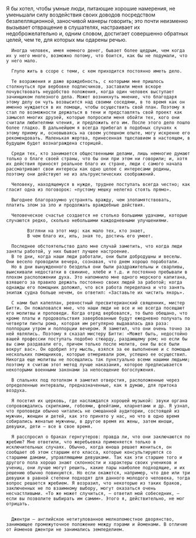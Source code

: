   Я бы хотел, чтобы умные люди, питающие хорошие намерения, не уменьшали силу воздействия своих доводов посредством безапелляционной, заносчивой манеры говорить; это почти неизменно вызывает отвращение в слушателях, настраивает их недоброжелательно и, одним словом, достигает совершенно обратных целей, чем те, для которых мы одарены речью.

      Иногда человек, имея немного денег, бывает более щедрым, чем когда их у него много, возможно потому, что боится, как бы не подумали, что у него мало.

      Глупо жить в ссоре с теми, с кем приходится постоянно иметь дело.

      Те возражения и даже враждебность, с которыми мне пришлось столкнуться при вербовке подписчиков, заставили меня вскоре почувствовать неудобство положения, когда один человек выступает зачинщиком полезного дела. Может возникнуть мнение, что благодаря этому делу он чуть возвысится над своими соседями, в то время как он именно нуждается в их помощи, чтобы осуществить свой план. Поэтому я стал по возможности держаться в тени и представлять свой проект как замысел многих друзей, которые попросили меня обойти тех, кого они считали любителями чтения, и предложить его им. После этого дело пошло более гладко. В дальнейшем я всегда прибегал в подобных случаях к этому приему и, основываясь на своем успешном опыте, могу искренне его рекомендовать. Маленькая жертва, принесенная тщеславием в настоящем, в будущем будет вознаграждена сторицей.

      Среди тех, кто занимается общественными делами, лишь немногие думают только о благе своей страны, что бы они при этом ни говорили; и, хотя их действия приносят реальное благо их стране, люди с самого начала рассматривают свои интересы как одно целое с интересами родины, поэтому они действуют не из альтруистических соображений.

      Человеку, находящемуся в нужде, труднее поступать всегда честно; как гласит одна из поговорок: «пустому мешку нелегко стоять прямо».

      Выгоднее благоразумно устранять вражду, чем злопамятствовать, платить злом за зло и продолжать враждебные действия.

      Человеческое счастье создается не столько большими удачами, которые случаются редко, сколько небольшими каждодневными улучшениями.

            Взгляни на этот мир: как мало тех, кто знает,
            В чем благо их, иль, зная то, достичь его умеет.

      Последнее обстоятельство дало мне случай заметить, что когда люди заняты работой, у них бывает лучшее настроение.
      В те дни, когда наши люди работали, они были добродушны и веселы. Они весело проводили вечера, сознавая, что днем хорошо поработали.
      Но в дни вынужденного безделья они были раздражительны и сварливы, выискивали недостатки в свинине, хлебе и т.д. и постоянно пребывали в плохом расположении духа. Это напомнило мне одного морского капитана, взявшего за правило держать постоянно своих людей за работой; когда однажды его помощник доложил, что вся работа переделана и что занять экипаж судна больше нечем, он ответил: «Заставьте их чистить якорь».

      С нами был капеллан, ревностный пресвитерианский священник, мистер Битти. Он пожаловался мне, что наши люди не все и не всегда посещают его молитвы и проповеди. Когда отряд вербовался, то было обещано, что кроме платы и продовольствия завербованные будут ежедневно получать по четверти пинты рома, которая им регулярно выдавалась два раза: полпорции утром и полпорции вечером. Я заметил, что они очень точно за ней являлись. Поэтому я сказал мистеру Битти: «Может быть, недостойно вашей профессии поступать подобно стюарду, раздающему ром; но если бы вы сами раздавали его, причем только после молитв, они бы все были вокруг вас». Он одобрил эту мысль, взялся за ее выполнение и с помощью нескольких помощников, которые отмеривали ром, успешно ее осуществил. Никогда еще молитвы не посещались так пунктуально всеми нашими людьми; поэтому я считаю этот метод лучше наказания, которое предписывается некоторыми военными законами за непосещение богослужения.

      В спальнях под потолком я заметил отверстия, расположенные через определенные интервалы, предназначенные, как я думаю, для притока воздуха.

      Я посетил их церковь, где наслаждался хорошей музыкой: звуки органа сопровождались скрипками, гобоями, флейтами, кларнетами и др. Я узнал, что проповеди обычно читались не смешанной аудитории, состоящей из мужчин, женщин и детей, как это принято у нас, но что в одно время собирались женатые мужчины, в другое время их жены, затем юноши, девушки, дети — все в свое время.

      Я расспросил о браках гернгутеров: правда ли, что они заключаются по жребию? Мне ответили, что жеребьевка применяется только в исключительных случаях. Обычно, когда юноша решает жениться, он сообщает об этом старшим его класса, которые консультируются со старшими дамами, управляющими девушками. Так как эти старшие того и другого пола хорошо знают склонности и характеры своих учеников и учениц, они лучше могут решить, какие пары наиболее подходящие, и их решению обычно повинуются. Но если окажется, например, что две или три девушки в равной степени подходят для данного молодого человека, тогда вопрос решается жребием. Я возразил, что некоторые из таких браков, заключенных не по взаимному выбору, могут оказаться очень несчастливыми. «То же может случиться, — ответил мой собеседник, — если вы позволите выбирать им самим». Этого я, действительно, не мог отрицать.


      Джентри — английское нетитулованное мелкопоместное дворянство, занимающее промежуточное положение между пэрами и йоменами. В отличие от йоменов джентри не занимались земледелием.
